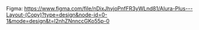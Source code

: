 Figma: https://www.figma.com/file/nDixJhvjoPnfFR3yWLnd81/Alura-Plus---Layout-(Copy)?type=design&node-id=0-1&mode=design&t=l2nhZNnnccGKo55p-0